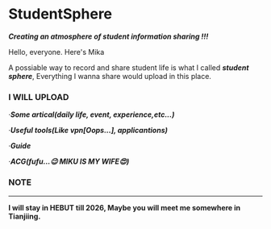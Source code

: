 # StudentSphere
***Creating an atmosphere of student information sharing !!!***

Hello, everyone. Here's Mika

A possiable way to record and share student life is what I called ***student sphere***, Everything I wanna share would upload in this place.

### I WILL UPLOAD

·***Some artical(daily life, event, experience,etc...)***

·***Useful tools(Like vpn[Oops...], applicantions)***

·***Guide***

·***ACG(fufu...😉 MIKU IS MY WIFE😍)***

### NOTE
------

**I will stay in HEBUT till 2026, Maybe you will meet me somewhere in Tianjiing.** 
